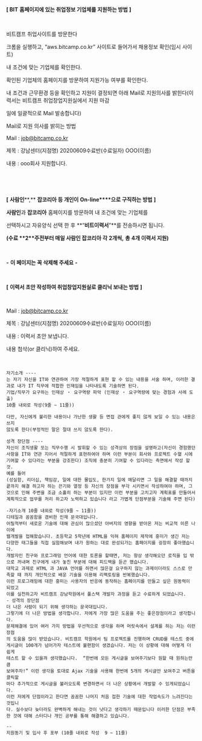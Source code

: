 **[ BIT** **홈페이지에 있는 취업정보 기업체를 지원하는 방법** **]**

​    

비트캠프 취업사이트를 방문한다

크롬을 실행하고, “aws.bitcamp.co.kr” 사이트로 들어가서 채용정보 확인(임시 사이트)

내 조건에 맞는 기업체를 확인한다.

확인된 기업체의 홈페이지를 방문하여 지원가능 여부를 확인한다.

내 조건과 근무환경 등을 확인하고 지원이 결정되면 아래 Mail로 지원의사를 밝힌다(이력서는 비트캠프 취업창업지원실에서 지원 마감

일에 일괄적으로 Mail 발송합니다)

Mail로 지원 의사를 밝히는 방법

Mail : [job@bitcamp.co.kr](mailto:job@bitcamp.co.kr)

제목 : 강남센터(지점명) 20200609수료반(수료일자) OOO(이름)

내용 : ooo회사 지원합니다.

​    

​    

**[** **사람인****,** **잡코리아 등 개인이** **On-line****으로 구직하는 방법** **]**

**사람인**과 **잡코리아** 홈페이지를 방문하여 내 조건에 맞는 기업체를

선택하시고 자유양식 선택 한 후 **“****비트이력서****”**를 전송하시면 됩니다.

**(****수료** **2****주전부터 매일 사람인 잡코리아 각** **2****개씩****,** **총** **4****개 이력서 지원****)**

​    

**-** **이 페이지는 꼭 삭제해 주세요** **-**

​    

**[** **이력서 초안 작성하여 취업창업지원실로 클리닉 보내는 방법** **]**



​    

Mail : [job@bitcamp.co.kr](mailto:job@bitcamp.co.kr)

제목 : 강남센터(지점명) 20200609수료반(수료일자) OOO(이름)

내용 : 이력서 초안 보냅니다.

내용 첨삭(or 클리닉)하여 주세요.

​    

```
자기소개 ----
는 자기 자신을 IT와 연관하여 가장 적절하게 표현 할 수 있는 내용을 서술 하며, 이러한 결과로 내가 IT 직무에 적합한 인재임을 나타내도록 기술하면 된다.
기업/직무가 요구하는 인재상 ‧ 요구역량 파악 (인재상 ‧ 요구역량에 맞는 경험과 사례 도출)
10줄 내외로 작성(9줄 ~ 11줄))

다만, 자신에게 불리한 내용이나 가난한 생활 등 면접 관에게 좋지 않게 보일 수 있는 내용은 쓰지
않도록 한다(부정적인 말은 절대 쓰지 않도록 한다).

성격 장단점 ----
자신이 조직생활 또는 직무수행 시 발휘할 수 있는 성격상의 장점을 설명하고(자신이 경험했던 사항을 IT와 연관 지어서 적절하게 표현하여야 하며 이런 부분이 회사와 프로젝트 수핼 시에 기여할 수 있다라는 부분을 강조한다) 조직에 충분히 기여할 수 있다라는 측면에서 작성 할 것.
예를 들어
(성실함, 리더십, 책임감, 일에 대한 몰입도, 한가지 일에 매달리면 그 일을 해결할 때까지 끝까지 해결 하고자 하는 끈기와 열정 등 자신의 장점을 부각 시키면서 작성하여야 하며, 그것으로 인해 주변을 조금 소홀히 하는 부분이 있지만 이런 부분을 고치고자 계획표를 만들어서 계획적으로 업무를 처리 하고자 노력하고 있습니다 라고 가볍게 단점부분을 기술해 주면 된다)
```

```
-자기소개 10줄 내외로 작성(9줄 ~ 11줄))
디테일과 꼼꼼함을 겸비한 인재 문국대입니다. 
어릴적부터 새로운 기술에 대해 관심이 많으셨던 아버지의 영향을 받아온 저는 비교적 이른 나이에
웹개발을 접해왔습니다. 초등학교 5학년에 HTML을 익혀 홈페이지 제작에 흥미가 생긴 저는 다양한 태그들을 직접 실험해보며 내가 원하는 대로 완성되가는 홈페이지를 굉장히 좋아했습니다. 
개발자인 친구와 프로그래밍 언어에 대한 토론을 할때면, 저는 항상 생각해오던 로직을 입 밖으로 꺼내며 친구에게 내가 놓친 부분에 대해 피드백을 듣곤 했습니다. 
대학교 과제로 HTML 과 JAVA 언어를 하면서 많은걸 요구하지 않는 과제이더라도 스스로 만족할 때 까지 개인적으로 배운 기술을 이용해 리팩토링을 반복했습니다. 
이런 프로그래밍에 대한 흥미는 사용자의 반응에 동작하는 홈페이지를 만들고 싶은 원동력이 되었고 
이를 실천하고자 비트캠프 강남학원에서 풀스택 개발자 과정을 듣고 수료하게 되었습니다.
- 성격의 장단점
더 나은 사람이 되기 위해 생각하는 문국대입니다.
그렇기에 더 나은 방법을 생각합니다. 저에게 가장 많은 도움을 주는 좋은장점이라고 생각합니다.
문제해결에 있어 여러 가지 방법을 우선적으로 생각을 하며 머릿속에서 설계를 하는 저는 이런 장점     
의 도움을 많이 받았습니다. 비트캠프 학원에서 팀 프로젝트를 진행하며 CRUD를 테스트 중에
게시글이 100개가 넘어가자 테스트에 불편함이 생겼습니다. 저는 이 상황에 대해 어떻게 더 쉽게 
테스트 할 수 있을까 생각했습니다.  “한번에 모든 게시글을 보여주기보다 원할 때 원하는만큼
보여주자!” 이런 생각을 토대로 Ajax 기술을 사용해 한번에 5개의 게시글만 보여주고 버튼을 클릭할    
마다 추가적으로 게시글을 불러오도록 변경하면서 더 나은 상황에서 개발할 수 있게되었습니다.
이런 저에게 단점이라고 한다면 꼼꼼한 나머지 처음 접한 기술에 대한 작업속도가 느려진다는 것입니 
다. 실수보다 늦더라도 완벽하게 해내는 것이 낫다고 생각하기 때문입니다 이러한 단점은 부족한 것에 대해 스터디나 개인 공부를 통해 해결하고 있습니다.

--
지원동기 및 입사 후 포부 (10줄 내외로 작성  9 ~ 11줄)


```



​    

​    